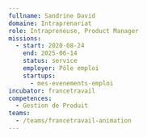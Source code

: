 ```yaml
---
fullname: Sandrine David
domaine: Intraprenariat
role: Intrapreneuse, Product Manager
missions:
  - start: 2020-08-24
    end: 2025-06-14
    status: service
    employer: Pôle emploi
    startups:
      - mes-evenements-emploi
incubator: francetravail
competences:
  - Gestion de Produit
teams:
  - /teams/francetravail-animation
---
```

